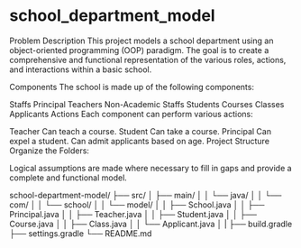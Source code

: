 # school_department_model
Problem Description
This project models a school department using an object-oriented programming (OOP) paradigm. The goal is to create a comprehensive and functional representation of the various roles, actions, and interactions within a basic school.

Components
The school is made up of the following components:

Staffs
Principal
Teachers
Non-Academic Staffs
Students
Courses
Classes
Applicants
Actions
Each component can perform various actions:

Teacher
Can teach a course.
Student
Can take a course.
Principal
Can expel a student.
Can admit applicants based on age.
Project Structure
Organize the Folders:


Logical assumptions are made where necessary to fill in gaps and provide a complete and functional model.

school-department-model/
├── src/
│   ├── main/
│   │   └── java/
│   │       └── com/
│   │           └── school/
│   │               └── model/
│   │                   ├── School.java
│   │                   ├── Principal.java
│   │                   ├── Teacher.java
│   │                   ├── Student.java
│   │                   ├── Course.java
│   │                   ├── Class.java
│   │                   └── Applicant.java
│   | 
├── build.gradle
├── settings.gradle
└── README.md
